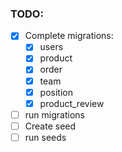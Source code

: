 ### TODO:

- [x] Complete migrations:
  - [x] users
  - [x] product
  - [x] order
  - [x] team
  - [x] position
  - [x] product_review
- [ ] run migrations
- [ ] Create seed
- [ ] run seeds
